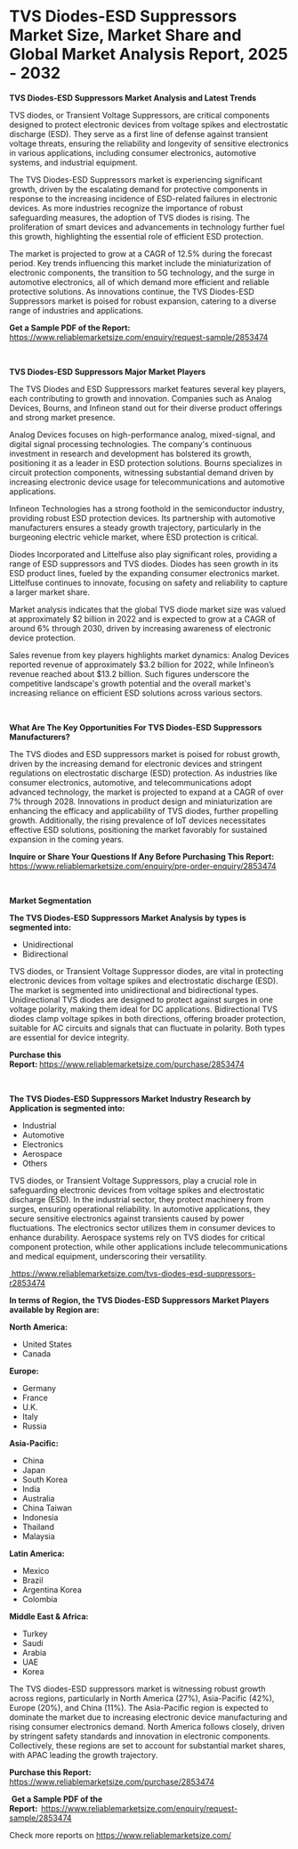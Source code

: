 <p><h1>TVS Diodes-ESD Suppressors Market Size, Market Share and Global Market Analysis Report, 2025 - 2032</h1></p><p><strong>TVS Diodes-ESD Suppressors Market Analysis and Latest Trends</strong></p>
<p><p>TVS diodes, or Transient Voltage Suppressors, are critical components designed to protect electronic devices from voltage spikes and electrostatic discharge (ESD). They serve as a first line of defense against transient voltage threats, ensuring the reliability and longevity of sensitive electronics in various applications, including consumer electronics, automotive systems, and industrial equipment.</p><p>The TVS Diodes-ESD Suppressors market is experiencing significant growth, driven by the escalating demand for protective components in response to the increasing incidence of ESD-related failures in electronic devices. As more industries recognize the importance of robust safeguarding measures, the adoption of TVS diodes is rising. The proliferation of smart devices and advancements in technology further fuel this growth, highlighting the essential role of efficient ESD protection.</p><p>The market is projected to grow at a CAGR of 12.5% during the forecast period. Key trends influencing this market include the miniaturization of electronic components, the transition to 5G technology, and the surge in automotive electronics, all of which demand more efficient and reliable protective solutions. As innovations continue, the TVS Diodes-ESD Suppressors market is poised for robust expansion, catering to a diverse range of industries and applications.</p></p>
<p><strong>Get a Sample PDF of the Report:&nbsp;</strong> <a href="https://www.reliablemarketsize.com/enquiry/request-sample/2853474?utm_campaign=2804&utm_medium=2&utm_source=Github&utm_content=ia&utm_term=12032025&utm_id=tvs-diodes-esd-suppressors">https://www.reliablemarketsize.com/enquiry/request-sample/2853474</a></p>
<p>&nbsp;</p>
<p><strong>TVS Diodes-ESD Suppressors Major Market Players</strong></p>
<p><p>The TVS Diodes and ESD Suppressors market features several key players, each contributing to growth and innovation. Companies such as Analog Devices, Bourns, and Infineon stand out for their diverse product offerings and strong market presence. </p><p>Analog Devices focuses on high-performance analog, mixed-signal, and digital signal processing technologies. The company's continuous investment in research and development has bolstered its growth, positioning it as a leader in ESD protection solutions. Bourns specializes in circuit protection components, witnessing substantial demand driven by increasing electronic device usage for telecommunications and automotive applications.</p><p>Infineon Technologies has a strong foothold in the semiconductor industry, providing robust ESD protection devices. Its partnership with automotive manufacturers ensures a steady growth trajectory, particularly in the burgeoning electric vehicle market, where ESD protection is critical.</p><p>Diodes Incorporated and Littelfuse also play significant roles, providing a range of ESD suppressors and TVS diodes. Diodes has seen growth in its ESD product lines, fueled by the expanding consumer electronics market. Littelfuse continues to innovate, focusing on safety and reliability to capture a larger market share.</p><p>Market analysis indicates that the global TVS diode market size was valued at approximately $2 billion in 2022 and is expected to grow at a CAGR of around 6% through 2030, driven by increasing awareness of electronic device protection.</p><p>Sales revenue from key players highlights market dynamics: Analog Devices reported revenue of approximately $3.2 billion for 2022, while Infineon’s revenue reached about $13.2 billion. Such figures underscore the competitive landscape's growth potential and the overall market's increasing reliance on efficient ESD solutions across various sectors.</p></p>
<p>&nbsp;</p>
<p><strong>What Are The Key Opportunities For TVS Diodes-ESD Suppressors Manufacturers?</strong></p>
<p><p>The TVS diodes and ESD suppressors market is poised for robust growth, driven by the increasing demand for electronic devices and stringent regulations on electrostatic discharge (ESD) protection. As industries like consumer electronics, automotive, and telecommunications adopt advanced technology, the market is projected to expand at a CAGR of over 7% through 2028. Innovations in product design and miniaturization are enhancing the efficacy and applicability of TVS diodes, further propelling growth. Additionally, the rising prevalence of IoT devices necessitates effective ESD solutions, positioning the market favorably for sustained expansion in the coming years.</p></p>
<p><strong>Inquire or Share Your Questions If Any Before Purchasing This Report:</strong> <a href="https://www.reliablemarketsize.com/enquiry/pre-order-enquiry/2853474?utm_campaign=2804&utm_medium=2&utm_source=Github&utm_content=ia&utm_term=12032025&utm_id=tvs-diodes-esd-suppressors">https://www.reliablemarketsize.com/enquiry/pre-order-enquiry/2853474</a></p>
<p>&nbsp;</p>
<p><strong>Market Segmentation</strong></p>
<p><strong>The TVS Diodes-ESD Suppressors Market Analysis by types is segmented into:</strong></p>
<p><ul><li>Unidirectional</li><li>Bidirectional</li></ul></p>
<p><p>TVS diodes, or Transient Voltage Suppressor diodes, are vital in protecting electronic devices from voltage spikes and electrostatic discharge (ESD). The market is segmented into unidirectional and bidirectional types. Unidirectional TVS diodes are designed to protect against surges in one voltage polarity, making them ideal for DC applications. Bidirectional TVS diodes clamp voltage spikes in both directions, offering broader protection, suitable for AC circuits and signals that can fluctuate in polarity. Both types are essential for device integrity.</p></p>
<p><strong>Purchase this Report:&nbsp;</strong><a href="https://www.reliablemarketsize.com/purchase/2853474?utm_campaign=2804&utm_medium=2&utm_source=Github&utm_content=ia&utm_term=12032025&utm_id=tvs-diodes-esd-suppressors">https://www.reliablemarketsize.com/purchase/2853474</a></p>
<p>&nbsp;</p>
<p><strong>The TVS Diodes-ESD Suppressors Market Industry Research by Application is segmented into:</strong></p>
<p><ul><li>Industrial</li><li>Automotive</li><li>Electronics</li><li>Aerospace</li><li>Others</li></ul></p>
<p><p>TVS diodes, or Transient Voltage Suppressors, play a crucial role in safeguarding electronic devices from voltage spikes and electrostatic discharge (ESD). In the industrial sector, they protect machinery from surges, ensuring operational reliability. In automotive applications, they secure sensitive electronics against transients caused by power fluctuations. The electronics sector utilizes them in consumer devices to enhance durability. Aerospace systems rely on TVS diodes for critical component protection, while other applications include telecommunications and medical equipment, underscoring their versatility.</p></p>
<p><a href="https://www.reliablemarketsize.com/tvs-diodes-esd-suppressors-r2853474?utm_campaign=2804&utm_medium=2&utm_source=Github&utm_content=ia&utm_term=12032025&utm_id=tvs-diodes-esd-suppressors">&nbsp;https://www.reliablemarketsize.com/tvs-diodes-esd-suppressors-r2853474</a></p>
<p><strong>In terms of Region, the TVS Diodes-ESD Suppressors Market Players available by Region are:</strong></p>
<p>
    <p> <strong> North America: </strong>
        <ul>
            <li>United States</li>
            <li>Canada</li>
        </ul>
        </p> 
    <p> <strong> Europe: </strong>
        <ul>
            <li>Germany</li>
            <li>France</li>
            <li>U.K.</li>
            <li>Italy</li>
            <li>Russia</li>
        </ul>
        </p> 
    <p> <strong> Asia-Pacific: </strong>
        <ul>
            <li>China</li>
            <li>Japan</li>
            <li>South Korea</li>
            <li>India</li>
            <li>Australia</li>
            <li>China Taiwan</li>
            <li>Indonesia</li>
            <li>Thailand</li>
            <li>Malaysia</li>
        </ul>
        </p> 
    <p> <strong> Latin America: </strong>
        <ul>
            <li>Mexico</li>
            <li>Brazil</li>
            <li>Argentina Korea</li>
            <li>Colombia</li>
        </ul>
        </p> 
    <p> <strong> Middle East & Africa: </strong>
        <ul>
            <li>Turkey</li>
            <li>Saudi</li>
            <li>Arabia</li>
            <li>UAE</li>
            <li>Korea</li>
        </ul>
    </p>
    </p>
<p><p>The TVS diodes-ESD suppressors market is witnessing robust growth across regions, particularly in North America (27%), Asia-Pacific (42%), Europe (20%), and China (11%). The Asia-Pacific region is expected to dominate the market due to increasing electronic device manufacturing and rising consumer electronics demand. North America follows closely, driven by stringent safety standards and innovation in electronic components. Collectively, these regions are set to account for substantial market shares, with APAC leading the growth trajectory.</p></p>
<p><strong>Purchase this Report: </strong><a href="https://www.reliablemarketsize.com/purchase/2853474?utm_campaign=2804&utm_medium=2&utm_source=Github&utm_content=ia&utm_term=12032025&utm_id=tvs-diodes-esd-suppressors">https://www.reliablemarketsize.com/purchase/2853474</a></p>
<p>&nbsp;<strong>Get a Sample PDF of the Report:&nbsp;&nbsp;</strong><a href="https://www.reliablemarketsize.com/enquiry/request-sample/2853474?utm_campaign=2804&utm_medium=2&utm_source=Github&utm_content=ia&utm_term=12032025&utm_id=tvs-diodes-esd-suppressors">https://www.reliablemarketsize.com/enquiry/request-sample/2853474</a></p>
<p><strong></strong></p>
<p>Check more reports on <a href="https://www.reliablemarketsize.com/?utm_campaign=2804&utm_medium=2&utm_source=Github&utm_content=ia&utm_term=12032025&utm_id=tvs-diodes-esd-suppressors">https://www.reliablemarketsize.com/</a></p>